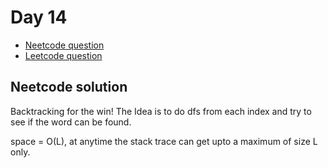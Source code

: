 # Day 14

- [Neetcode question](https://leetcode.com/problems/word-search/)
- [Leetcode question](https://leetcode.com/problems/clear-digits/)

## Neetcode solution

Backtracking for the win! The Idea is to do dfs from each index and try to see if the word can be found.

space = O(L), at anytime the stack trace can get upto a maximum of size L only.

